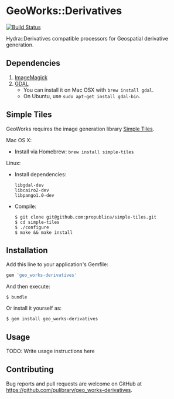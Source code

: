 # GeoWorks::Derivatives

[![Build Status](https://img.shields.io/travis/pulibrary/geo_works-derivatives/master.svg)](https://travis-ci.org/pulibrary/geo_works-derivatives)

Hydra::Derivatives compatible processors for Geospatial derivative generation.

## Dependencies

1. [ImageMagick](http://www.imagemagick.org/)
1. [GDAL](http://www.gdal.org/)
    * You can install it on Mac OSX with `brew install gdal`.
    * On Ubuntu, use `sudo apt-get install gdal-bin`.

## Simple Tiles

GeoWorks requires the image generation library [Simple Tiles](http://propublica.github.io/simple-tiles/).

Mac OS X:

- Install via Homebrew: ```brew install simple-tiles```

Linux:

- Install dependencies:

  ```
  libgdal-dev
  libcairo2-dev
  libpango1.0-dev
  ```

- Compile:

  ```
  $ git clone git@github.com:propublica/simple-tiles.git
  $ cd simple-tiles
  $ ./configure
  $ make && make install
  ```

## Installation

Add this line to your application's Gemfile:

```ruby
gem 'geo_works-derivatives'
```

And then execute:

    $ bundle

Or install it yourself as:

    $ gem install geo_works-derivatives

## Usage

TODO: Write usage instructions here

## Contributing

Bug reports and pull requests are welcome on GitHub at https://github.com/pulibrary/geo_works-derivatives.
